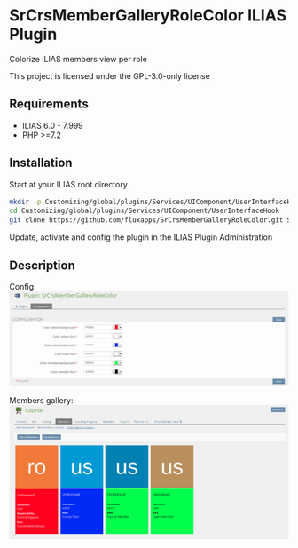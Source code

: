 # SrCrsMemberGalleryRoleColor ILIAS Plugin

Colorize ILIAS members view per role

This project is licensed under the GPL-3.0-only license

## Requirements

* ILIAS 6.0 - 7.999
* PHP >=7.2

## Installation

Start at your ILIAS root directory

```bash
mkdir -p Customizing/global/plugins/Services/UIComponent/UserInterfaceHook
cd Customizing/global/plugins/Services/UIComponent/UserInterfaceHook
git clone https://github.com/fluxapps/SrCrsMemberGalleryRoleColor.git SrCrsMemberGalleryRoleColor
```

Update, activate and config the plugin in the ILIAS Plugin Administration

## Description

Config:
![Config](./doc/images/config.png)

Members gallery:
![Members gallery](./doc/images/members_gallery.png)
